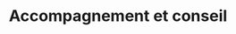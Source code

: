 ---
title: "Accompagnement et conseil"
slug: "accompagnement-conseil"
order: 2
description: "Vous souhaitez transformer vos organisations et optimiser vos ressources humaines ? En tant que consultant RH spécialisé en accompagnement au changement, je vous aide à développer des stratégies RH efficaces et durables."
benefits_title: "Pourquoi choisir mes services ?"
benefits:
  - title: "Expertise"
    description: "Spécialisation en transformation organisationnelle et conduite du changement"
  - title: "Méthodologie"
    description: "Approche structurée et personnalisée selon vos enjeux spécifiques"
  - title: "Accompagnement"
    description: "Suivi continu et ajustement des stratégies en temps réel"
closing_text: "Ensemble, nous construirons les solutions RH adaptées à vos défis organisationnels."
cta_text: "J'exprime mon besoin"
testimonials_title: "Témoignages clients"
animation_direction: "right"
---